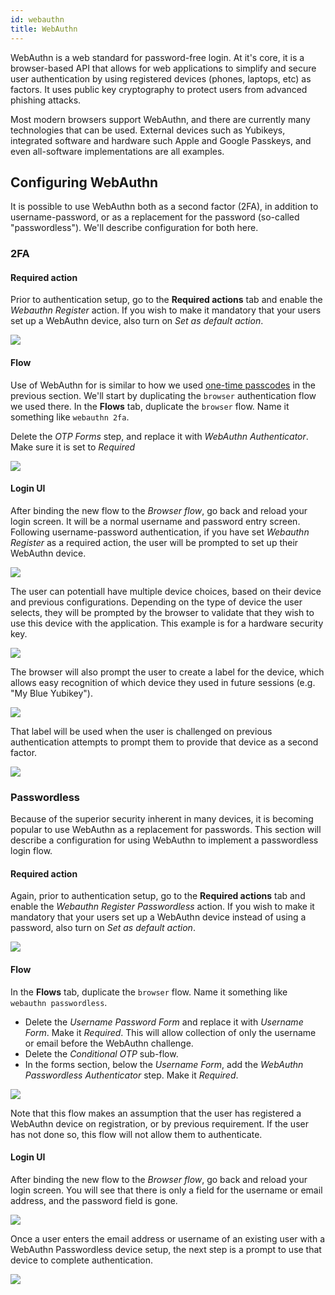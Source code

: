 ```yaml
---
id: webauthn
title: WebAuthn
---
```


WebAuthn is a web standard for password-free login. At it's core, it is a browser-based API that allows for web applications to simplify and secure user authentication by using registered devices (phones, laptops, etc) as factors. It uses public key cryptography to protect users from advanced phishing attacks.

Most modern browsers support WebAuthn, and there are currently many technologies that can be used. External devices such as Yubikeys, integrated software and hardware such Apple and Google Passkeys, and even all-software implementations are all examples.

## Configuring WebAuthn

It is possible to use WebAuthn both as a second factor (2FA), in addition to username-password, or as a replacement for the password (so-called "passwordless"). We'll describe configuration for both here.

### 2FA

#### Required action

Prior to authentication setup, go to the **Required actions** tab and enable the *Webauthn Register* action. If you wish to make it mandatory that your users set up a WebAuthn device, also turn on *Set as default action*.

![](/docs/auth-webauthn-2fa-ra.png)

#### Flow

Use of WebAuthn for is similar to how we used [one-time passcodes](otps) in the previous section. We'll start by duplicating the `browser` authentication flow we used there. In the **Flows** tab, duplicate the `browser` flow. Name it something like `webauthn 2fa`.

Delete the *OTP Forms* step, and replace it with *WebAuthn Authenticator*. Make sure it is set to *Required*

![](/docs/auth-webauthn-2fa-flow.png)

#### Login UI

After binding the new flow to the *Browser flow*, go back and reload your login screen. It will be a normal username and password entry screen. Following username-password authentication, if you have set *Webauthn Register* as a required action, the user will be prompted to set up their WebAuthn device. 

![](/docs/auth-webauthn-register.png)

The user can potentiall have multiple device choices, based on their device and previous configurations. Depending on the type of device the user selects, they will be prompted by the browser to validate that they wish to use this device with the application. This example is for a hardware security key.

![](/docs/auth-webauthn-register-device.png)

The browser will also prompt the user to create a label for the device, which allows easy recognition of which device they used in future sessions (e.g. "My Blue Yubikey").

![](/docs/auth-webauthn-register-label.png)

That label will be used when the user is challenged on previous authentication attempts to prompt them to provide that device as a second factor.

![](/docs/auth-webauthn-2fa-key.png)

### Passwordless

Because of the superior security inherent in many devices, it is becoming popular to use WebAuthn as a replacement for passwords. This section will describe a configuration for using WebAuthn to implement a passwordless login flow.

#### Required action

Again, prior to authentication setup, go to the **Required actions** tab and enable the *Webauthn Register Passwordless* action. If you wish to make it mandatory that your users set up a WebAuthn device instead of using a password, also turn on *Set as default action*.

![](/docs/auth-webauthn-passwordless-ra.png)

#### Flow

In the **Flows** tab, duplicate the `browser` flow. Name it something like `webauthn passwordless`.
- Delete the *Username Password Form* and replace it with *Username Form*. Make it *Required*. This will allow collection of only the username or email before the WebAuthn challenge.
- Delete the *Conditional OTP* sub-flow.
- In the forms section, below the *Username Form*, add the *WebAuthn Passwordless Authenticator* step. Make it *Required*.

![](/docs/auth-webauthn-passwordless-flow.png)

Note that this flow makes an assumption that the user has registered a WebAuthn device on registration, or by previous requirement. If the user has not done so, this flow will not allow them to authenticate.

#### Login UI

After binding the new flow to the *Browser flow*, go back and reload your login screen. You will see that there is only a field for the username or email address, and the password field is gone.

![](/docs/auth-webauthn-passwordless-login.png)

Once a user enters the email address or username of an existing user with a WebAuthn Passwordless device setup, the next step is a prompt to use that device to complete authentication.

![](/docs/auth-webauthn-passwordless-key.png)
